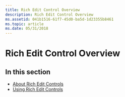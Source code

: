 ```yaml
---
title: Rich Edit Control Overview
description: Rich Edit Control Overview
ms.assetid: 041b1516-61f7-45d0-ba5d-1d23355b8461
ms.topic: article
ms.date: 05/31/2018
---
```


# Rich Edit Control Overview

## In this section

-   [About Rich Edit Controls](about-rich-edit-controls.md)
-   [Using Rich Edit Controls](using-rich-edit-controls.md)

 

 




